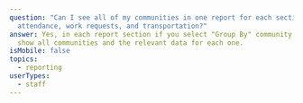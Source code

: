 ```yaml
---
question: "Can I see all of my communities in one report for each section:
  attendance, work requests, and transportation?"
answer: Yes, in each report section if you select "Group By" community it will
  show all communities and the relevant data for each one.
isMobile: false
topics:
  - reporting
userTypes:
  - staff
---
```

